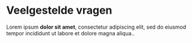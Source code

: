 # Veelgestelde vragen
<div class="vl-typography">
    <p class="vl-introduction"> 
    Lorem ipsum <strong>dolor sit amet</strong>, consectetur adipiscing elit, sed do eiusmod tempor incididunt ut labore et dolore magna aliqua..
    </p>
</div>